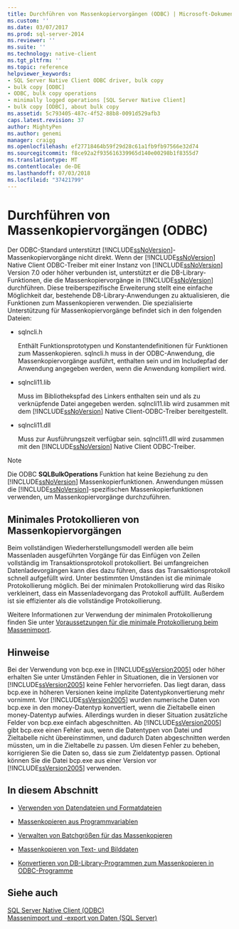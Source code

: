 ```yaml
---
title: Durchführen von Massenkopiervorgängen (ODBC) | Microsoft-Dokumentation
ms.custom: ''
ms.date: 03/07/2017
ms.prod: sql-server-2014
ms.reviewer: ''
ms.suite: ''
ms.technology: native-client
ms.tgt_pltfrm: ''
ms.topic: reference
helpviewer_keywords:
- SQL Server Native Client ODBC driver, bulk copy
- bulk copy [ODBC]
- ODBC, bulk copy operations
- minimally logged operations [SQL Server Native Client]
- bulk copy [ODBC], about bulk copy
ms.assetid: 5c793405-487c-4f52-88b8-0091d529afb3
caps.latest.revision: 37
author: MightyPen
ms.author: genemi
manager: craigg
ms.openlocfilehash: ef27718464b59f29d28c61a1fb9fb97566e32d74
ms.sourcegitcommit: f8ce92a2f935616339965d140e00298b1f8355d7
ms.translationtype: MT
ms.contentlocale: de-DE
ms.lasthandoff: 07/03/2018
ms.locfileid: "37421799"
---
```

# <a name="performing-bulk-copy-operations-odbc"></a>Durchführen von Massenkopiervorgängen (ODBC)
  Der ODBC-Standard unterstützt [!INCLUDE[ssNoVersion](../../includes/ssnoversion-md.md)]-Massenkopiervorgänge nicht direkt. Wenn der [!INCLUDE[ssNoVersion](../../includes/ssnoversion-md.md)] Native Client ODBC-Treiber mit einer Instanz von [!INCLUDE[ssNoVersion](../../includes/ssnoversion-md.md)] Version 7.0 oder höher verbunden ist, unterstützt er die DB-Library-Funktionen, die die Massenkopiervorgänge in [!INCLUDE[ssNoVersion](../../includes/ssnoversion-md.md)] durchführen. Diese treiberspezifische Erweiterung stellt eine einfache Möglichkeit dar, bestehende DB-Library-Anwendungen zu aktualisieren, die Funktionen zum Massenkopieren verwenden. Die spezialisierte Unterstützung für Massenkopiervorgänge befindet sich in den folgenden Dateien:  
  
-   sqlncli.h  
  
     Enthält Funktionsprototypen und Konstantendefinitionen für Funktionen zum Massenkopieren. sqlncli.h muss in der ODBC-Anwendung, die Massenkopiervorgänge ausführt, enthalten sein und im Includepfad der Anwendung angegeben werden, wenn die Anwendung kompiliert wird.  
  
-   sqlncli11.lib  
  
     Muss im Bibliothekspfad des Linkers enthalten sein und als zu verknüpfende Datei angegeben werden. sqlncli11.lib wird zusammen mit dem [!INCLUDE[ssNoVersion](../../includes/ssnoversion-md.md)] Native Client-ODBC-Treiber bereitgestellt.  
  
-   sqlncli11.dll  
  
     Muss zur Ausführungszeit verfügbar sein. sqlncli11.dll wird zusammen mit den [!INCLUDE[ssNoVersion](../../includes/ssnoversion-md.md)] Native Client ODBC-Treiber.  
  
> [!NOTE]  
>  Die ODBC **SQLBulkOperations** Funktion hat keine Beziehung zu den [!INCLUDE[ssNoVersion](../../includes/ssnoversion-md.md)] Massenkopierfunktionen. Anwendungen müssen die [!INCLUDE[ssNoVersion](../../includes/ssnoversion-md.md)]-spezifischen Massenkopierfunktionen verwenden, um Massenkopiervorgänge durchzuführen.  
  
## <a name="minimally-logging-bulk-copies"></a>Minimales Protokollieren von Massenkopiervorgängen  
 Beim vollständigen Wiederherstellungsmodell werden alle beim Massenladen ausgeführten Vorgänge für das Einfügen von Zeilen vollständig im Transaktionsprotokoll protokolliert. Bei umfangreichen Datenladevorgängen kann dies dazu führen, dass das Transaktionsprotokoll schnell aufgefüllt wird. Unter bestimmten Umständen ist die minimale Protokollierung möglich. Bei der minimalen Protokollierung wird das Risiko verkleinert, dass ein Massenladevorgang das Protokoll auffüllt. Außerdem ist sie effizienter als die vollständige Protokollierung.  
  
 Weitere Informationen zur Verwendung der minimalen Protokollierung finden Sie unter [Voraussetzungen für die minimale Protokollierung beim Massenimport](../import-export/prerequisites-for-minimal-logging-in-bulk-import.md).  
  
## <a name="remarks"></a>Hinweise  
 Bei der Verwendung von bcp.exe in [!INCLUDE[ssVersion2005](../../includes/ssversion2005-md.md)] oder höher erhalten Sie unter Umständen Fehler in Situationen, die in Versionen vor [!INCLUDE[ssVersion2005](../../includes/ssversion2005-md.md)] keine Fehler hervorriefen. Das liegt daran, dass bcp.exe in höheren Versionen keine implizite Datentypkonvertierung mehr vornimmt. Vor [!INCLUDE[ssVersion2005](../../includes/ssversion2005-md.md)] wurden numerische Daten von bcp.exe in den money-Datentyp konvertiert, wenn die Zieltabelle einen money-Datentyp aufwies. Allerdings wurden in dieser Situation zusätzliche Felder von bcp.exe einfach abgeschnitten. Ab [!INCLUDE[ssVersion2005](../../includes/ssversion2005-md.md)] gibt bcp.exe einen Fehler aus, wenn die Datentypen von Datei und Zieltabelle nicht übereinstimmen, und dadurch Daten abgeschnitten werden müssten, um in die Zieltabelle zu passen. Um diesen Fehler zu beheben, korrigieren Sie die Daten so, dass sie zum Zieldatentyp passen. Optional können Sie die Datei bcp.exe aus einer Version vor [!INCLUDE[ssVersion2005](../../includes/ssversion2005-md.md)] verwenden.  
  
## <a name="in-this-section"></a>In diesem Abschnitt  
  
-   [Verwenden von Datendateien und Formatdateien](using-data-files-and-format-files.md)  
  
-   [Massenkopieren aus Programmvariablen](bulk-copying-from-program-variables.md)  
  
-   [Verwalten von Batchgrößen für das Massenkopieren](managing-bulk-copy-batch-sizes.md)  
  
-   [Massenkopieren von Text- und Bilddaten](bulk-copying-text-and-image-data.md)  
  
-   [Konvertieren von DB-Library-Programmen zum Massenkopieren in ODBC-Programme](converting-from-db-library-to-odbc-bulk-copy.md)  
  
## <a name="see-also"></a>Siehe auch  
 [SQL Server Native Client &#40;ODBC&#41;](../native-client/odbc/sql-server-native-client-odbc.md)   
 [Massenimport und -export von Daten &#40;SQL Server&#41;](../import-export/bulk-import-and-export-of-data-sql-server.md)  
  
  
